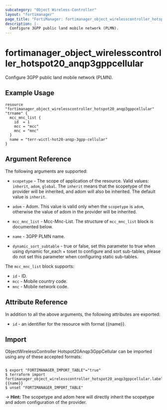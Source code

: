 ```yaml
---
subcategory: "Object Wireless-Controller"
layout: "fortimanager"
page_title: "FortiManager: fortimanager_object_wirelesscontroller_hotspot20_anqp3gppcellular"
description: |-
  Configure 3GPP public land mobile network (PLMN).
---
```


# fortimanager_object_wirelesscontroller_hotspot20_anqp3gppcellular
Configure 3GPP public land mobile network (PLMN).

## Example Usage

```hcl
resource "fortimanager_object_wirelesscontroller_hotspot20_anqp3gppcellular" "trname" {
  mcc_mnc_list {
    id  = 1
    mcc = "mcc"
    mnc = "mnc"
  }
  name = "terr-wictl-hot20-anqp-3gpp-cellular"
}
```

## Argument Reference


The following arguments are supported:

* `scopetype` - The scope of application of the resource. Valid values: `inherit`, `adom`, `global`. The `inherit` means that the scopetype of the provider will be inherited, and adom will also be inherited. The default value is `inherit`.
* `adom` - Adom. This value is valid only when the `scopetype` is `adom`, otherwise the value of adom in the provider will be inherited.

* `mcc_mnc_list` - Mcc-Mnc-List. The structure of `mcc_mnc_list` block is documented below.
* `name` - 3GPP PLMN name.
* `dynamic_sort_subtable` - true or false, set this parameter to true when using dynamic for_each + toset to configure and sort sub-tables, please do not set this parameter when configuring static sub-tables.

The `mcc_mnc_list` block supports:

* `id` - ID.
* `mcc` - Mobile country code.
* `mnc` - Mobile network code.


## Attribute Reference

In addition to all the above arguments, the following attributes are exported:
* `id` - an identifier for the resource with format {{name}}.

## Import

ObjectWirelessController Hotspot20Anqp3GppCellular can be imported using any of these accepted formats:
```

$ export "FORTIMANAGER_IMPORT_TABLE"="true"
$ terraform import fortimanager_object_wirelesscontroller_hotspot20_anqp3gppcellular.labelname {{name}}
$ unset "FORTIMANAGER_IMPORT_TABLE"
```
-> **Hint:** The scopetype and adom here will directly inherit the scopetype and adom configuration of the provider.
